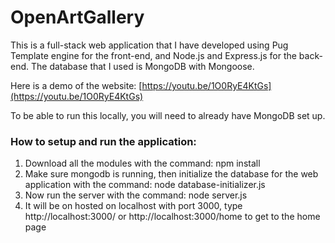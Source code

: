 # OpenArtGallery
This is a full-stack web application that I have developed using Pug Template engine for the front-end, and Node.js and Express.js for the back-end. The database that I used is MongoDB with Mongoose.

Here is a demo of the website: [https://youtu.be/1O0RyE4KtGs](https://youtu.be/1O0RyE4KtGs)

To be able to run this locally, you will need to already have MongoDB set up.

### How to setup and run the application:
1. Download all the modules with the command: npm install
2. Make sure mongodb is running, then initialize the database for the web application with
the command: node database-initializer.js
3. Now run the server with the command: node server.js
4. It will be on hosted on localhost with port 3000, type http://localhost:3000/ or
http://localhost:3000/home to get to the home page
